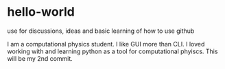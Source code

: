 # hello-world
use for discussions, ideas and basic learning of how to use github

I am a computational physics student. I like GUI more than CLI. I loved working with and learning python as a tool for computational phyiscs.
This will be my 2nd commit.
